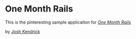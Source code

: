 # One Month Rails

This is the pinteresting sample applicaiton for 
[*One Month Rails*](http://onemonthrails.com)

by [Josh Kendrick](http://quickworksolutions.com)
